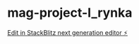 # mag-project-I_rynka

[Edit in StackBlitz next generation editor ⚡️](https://stackblitz.com/~/github.com/i-rynka/mag-project-I_rynka)